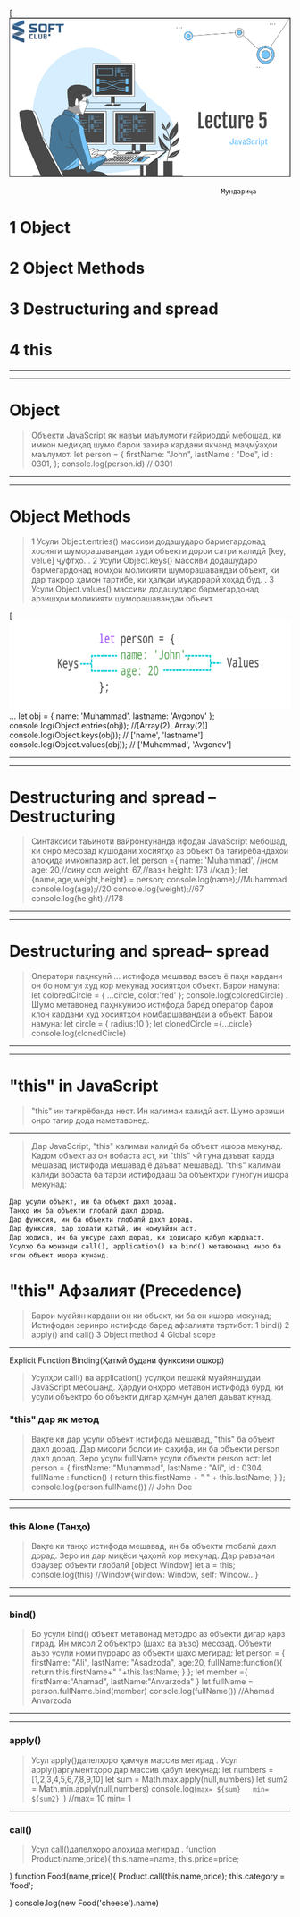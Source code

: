 
[![N|Solid](img_2.png)
```
                                                     Мундариҷа
```
#  1 Object
#  2 Object Methods
#  3 Destructuring and spread
#  4 this
***
***

# Object
> Объекти JavaScript як навъи маълумоти ғайриоддӣ мебошад, ки имкон медиҳад
шумо барои захира кардани якчанд
маҷмӯаҳои маълумот.
let person = {
    firstName: "John",
    lastName : "Doe",
    id       : 0301,
  };
  console.log(person.id) // 0301
  
  ***
  ***
# Object Methods
> 1 Усули Object.entries() массиви додашударо бармегардонад
хосияти шуморашавандаи худи объекти дорои сатри калидӣ [key,
velue] ҷуфтҳо.
.
2 Усули Object.keys() массиви додашударо бармегардонад
номҳои моликияти шуморашавандаи объект, ки дар такрор
ҳамон тартибе, ки ҳалқаи муқаррарӣ хоҳад буд.
.
3  Усули Object.values() массиви додашударо бармегардонад
арзишҳои моликияти шуморашавандаи объект.

[![N|Solid](img_1.png)
...
let obj = {
    name: 'Muhammad',
    lastname: 'Avgonov'
};
console.log(Object.entries(obj)); //[Array(2), Array(2)]
console.log(Object.keys(obj)); // ['name', 'lastname']
console.log(Object.values(obj)); // ['Muhammad', 'Avgonov']
***
***
# Destructuring and spread – Destructuring
> Синтаксиси таъиноти вайронкунанда ифодаи JavaScript мебошад, ки онро месозад
кушодани хосиятҳо аз объект ба тағирёбандаҳои алоҳида имконпазир аст.
let person ={
    name: 'Muhammad', //ном
    age: 20,//сину сол
    weight: 67,//вазн
    height: 178 //қад
};
let {name,age,weight,height} = person;
console.log(name);//Muhammad
console.log(age);//20
console.log(weight);//67
console.log(height);//178
****
***
# Destructuring and spread– spread
> Оператори паҳнкунӣ ... истифода мешавад
васеъ ё паҳн кардани он
бо номгуи худ кор мекунад
хосиятҳои объект.
Барои намуна:
let coloredCircle = {
    ...circle,
    color:'red'
};
console.log(coloredCircle)
.
Шумо метавонед паҳнкуниро истифода баред
оператор барои клон кардани худ
хосиятҳои номбаршавандаи а
объект.
Барои намуна:
let circle = {
    radius:10
};
let clonedCircle ={...circle}
console.log(clonedCircle)
***
***
# "this" in JavaScript
> "this" ин тағирёбанда нест. Ин калимаи калидӣ аст.
Шумо арзиши онро тағир дода наметавонед.
***
>Дар JavaScript, "this" калимаи калидӣ ба объект ишора мекунад.
Кадом объект аз он вобаста аст, ки "this" чӣ гуна даъват карда мешавад (истифода мешавад ё даъват мешавад).
"this" калимаи калидӣ вобаста ба тарзи истифодааш ба объектҳои гуногун ишора мекунад:
```
Дар усули объект, ин ба объект дахл дорад.
Танҳо ин ба объекти глобалӣ дахл дорад.
Дар функсия, ин ба объекти глобалӣ дахл дорад.
Дар функсия, дар ҳолати қатъӣ, ин номуайян аст.
Дар ҳодиса, ин ба унсуре дахл дорад, ки ҳодисаро қабул кардааст.
Усулҳо ба монанди call(), application() ва bind() метавонанд инро ба ягон объект ишора кунанд.
```
# "this" Афзалият (Precedence)

>Барои муайян кардани он ки
объект, ки ба он ишора мекунад;
Истифодаи зеринро истифода баред
афзалияти тартибот:
1 bind()
2 apply() and call()
3 Object method
4 Global scope

***
Explicit Function Binding(Ҳатмӣ будани функсияи ошкор)
>Усулҳои call() ва application() усулҳои пешакӣ муайяншудаи JavaScript мебошанд.
Ҳардуи онҳоро метавон истифода бурд, ки усули объектро бо объекти дигар ҳамчун далел даъват кунад.

### "this" дар як метод
>Вақте ки дар усули объект истифода мешавад, "this" ба объект дахл дорад.
Дар мисоли болои ин саҳифа, ин ба объекти person  дахл дорад.
Зеро усули fullName усули объекти person  аст:
let person = {
    firstName: "Muhammad",
    lastName : "Ali",
    id       : 0304,
     fullName : function() {
     return this.firstName + " " + this.lastName;
    }
  };
  console.log(person.fullName()) // John Doe
  
  ***
  ***
### this Alone (Танҳо)
> Вақте ки танҳо истифода мешавад, ин ба объекти глобалӣ дахл дорад.
Зеро ин дар миқёси ҷаҳонӣ кор мекунад.
Дар равзанаи браузер объекти глобалӣ [object Window]
let a = this;
console.log(this) //Window{window: Window, self: Window...}
*****
***
### bind()
>Бо усули bind() объект метавонад методро аз объекти дигар қарз гирад.
Ин мисол 2 объектро (шахс ва аъзо) месозад.
Объекти аъзо усули номи пурраро аз объекти шахс мегирад:
let person = {
    firstName: "Ali",
    lastName: "Asadzoda",
    age:20,
    fullName:function(){
        return this.firstName+" "+this.lastName;
    }
};
let member ={
    firstName:"Ahamad",
    lastName:"Anvarzoda"
}
let fullName = person.fullName.bind(member)
console.log(fullName()) //Ahamad Anvarzoda

***
***
### apply() 
>Усул apply()далелҳоро ҳамчун массив мегирад .
Усул apply()аргументҳоро дар массив қабул мекунад:
let numbers = [1,2,3,4,5,6,7,8,9,10]
let sum = Math.max.apply(null,numbers)
let sum2 = Math.min.apply(null,numbers)
console.log(`max= ${sum}   min= ${sum2} `) //max= 10   min= 1 

***
### call()
>Усул call()далелҳоро алоҳида мегирад .
function Product(name,price){
    this.name=name,
    this.price=price;

}
function Food(name,price){
   Product.call(this,name,price);
   this.category = 'food';

}
console.log(new Food('cheese').name)







